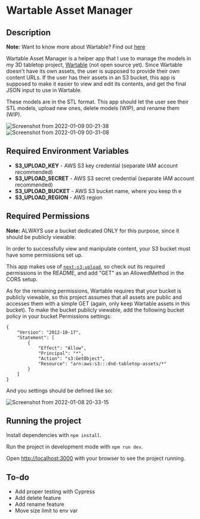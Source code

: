 # Wartable Asset Manager

## Description

**Note:** Want to know more about Wartable? Find out [here](https://www.jorod.dev/projects/wartable/)

Wartable Asset Manager is a helper app that I use to manage the models in my 3D tabletop project, [Wartable](https://wartable.herokuapp.com/) (not open source yet). Since Wartable doesn't have its own assets, the user is supposed to provide their own content URLs. If the user has their assets in an S3 bucket, this app is supposed to make it easier to view and edit its contents, and get the final JSON input to use in Wartable.

These models are in the STL format. This app should let the user see their STL models, upload new ones, delete models (WIP), and rename them (WIP).

![Screenshot from 2022-01-09 00-21-38](https://user-images.githubusercontent.com/6796936/148664418-002601d6-bf78-4b06-90dd-bc462b350799.png)
![Screenshot from 2022-01-09 00-31-08](https://user-images.githubusercontent.com/6796936/148664570-d50f9c95-d05a-4427-aae7-5a44ea62cbcd.png)




## Required Environment Variables

- **S3_UPLOAD_KEY** - AWS S3 key credential (separate IAM account recommended)
- **S3_UPLOAD_SECRET** - AWS S3 secret credential (separate IAM account recommended)
- **S3_UPLOAD_BUCKET** - AWS S3 bucket name, where you keep th e
- **S3_UPLOAD_REGION** - AWS region

## Required Permissions

**Note:** ALWAYS use a bucket dedicated ONLY for this purpose, since it should be publicly viewable.

In order to successfully view and manipulate content, your S3 bucket must have some permissions set up.

This app makes use of [`next-s3-upload`](https://github.com/ryanto/next-s3-upload), so check out its required permissions in the README, and add "GET" as an AllowedMethod in the CORS setup.

As for the remaining permissions, Wartable requires that your bucket is publicly viewable, so this project assumes that all assets are public and accesses them with a simple GET (again, only keep Wartable assets in this bucket). To make the bucket publicly viewable, add the following bucket policy in your bucket Permissions settings:

```
{
    "Version": "2012-10-17",
    "Statement": [
        {
            "Effect": "Allow",
            "Principal": "*",
            "Action": "s3:GetObject",
            "Resource": "arn:aws:s3:::dnd-tabletop-assets/*"
        }
    ]
}
```

And you settings should be defined like so:

![Screenshot from 2022-01-08 20-33-15](https://user-images.githubusercontent.com/6796936/148664423-647e252f-b4ac-48f5-8022-932490e95f17.png)

## Running the project

Install dependencies with `npm install`.

Run the project in development mode with `npm run dev`.

Open [http://localhost:3000](http://localhost:3000) with your browser to see the project running.


## To-do
- Add proper testing with Cypress
- Add delete feature
- Add rename feature
- Move size limit to env var

